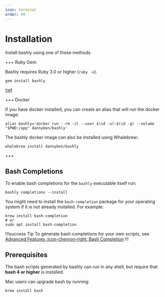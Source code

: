 ```yaml
---
icon: terminal
order: 99
---
```


# Installation

Install bashly using one of these methods.

+++ Ruby Gem

Bashly requires Ruby 3.0 or higher (`ruby -v`).

```shell
gem install bashly
```

[!ref](/installing-ruby)

+++ Docker

If you have docker installed, you can create an alias that will run the docker image:

```shell
alias bashly='docker run --rm -it --user $(id -u):$(id -g) --volume "$PWD:/app" dannyben/bashly'
```

The bashly docker image can also be installed using Whalebrew:

```shell
whalebrew install dannyben/bashly
```

+++

## Bash Completions

To enable bash completions for the `bashly` executable itself run:

```shell
bashly completions --install
```

You might need to install the `bash-completion` package for your operating
system if it is not already installed. For example:

```shell
brew install bash-completion
# or
sudo apt install bash-completion
```

!!!success Tip
To generate bash completions for your own scripts, see  
[Advanced Features :icon-chevron-right: Bash Completion](/advanced/bash-completion/)
!!!

## Prerequisites

The bash scripts generated by bashly can run in any shell, but require that
**bash 4 or higher** is installed.

Mac users can upgrade bash by running:

```
brew install bash
```

